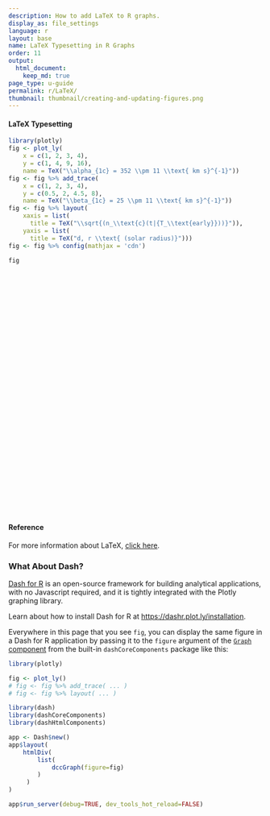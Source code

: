 ```yaml
---
description: How to add LaTeX to R graphs.
display_as: file_settings
language: r
layout: base
name: LaTeX Typesetting in R Graphs
order: 11
output:
  html_document:
    keep_md: true
page_type: u-guide
permalink: r/LaTeX/
thumbnail: thumbnail/creating-and-updating-figures.png
---
```



#### LaTeX Typesetting



```r
library(plotly)
fig <- plot_ly(
    x = c(1, 2, 3, 4), 
    y = c(1, 4, 9, 16),
    name = TeX("\\alpha_{1c} = 352 \\pm 11 \\text{ km s}^{-1}"))
fig <- fig %>% add_trace(
    x = c(1, 2, 3, 4), 
    y = c(0.5, 2, 4.5, 8),
    name = TeX("\\beta_{1c} = 25 \\pm 11 \\text{ km s}^{-1}"))
fig <- fig %>% layout(
    xaxis = list(
      title = TeX("\\sqrt{(n_\\text{c}(t|{T_\\text{early}}))}")),
    yaxis = list(
      title = TeX("d, r \\text{ (solar radius)}")))
fig <- fig %>% config(mathjax = 'cdn')

fig
```

<div id="htmlwidget-fe557c7a7ec13138ff08" style="width:672px;height:480px;" class="plotly html-widget"></div>
<script type="application/json" data-for="htmlwidget-fe557c7a7ec13138ff08">{"x":{"visdat":{"5ebf2760cbc":["function () ","plotlyVisDat"]},"cur_data":"5ebf2760cbc","attrs":{"5ebf2760cbc":{"x":[1,2,3,4],"y":[0.5,2,4.5,8],"name":"$\\beta_{1c} = 25 \\pm 11 \\text{ km s}^{-1}$","alpha_stroke":1,"sizes":[10,100],"spans":[1,20],"inherit":true}},"layout":{"margin":{"b":40,"l":60,"t":25,"r":10},"xaxis":{"domain":[0,1],"automargin":true,"title":"$\\sqrt{(n_\\text{c}(t|{T_\\text{early}}))}$"},"yaxis":{"domain":[0,1],"automargin":true,"title":"$d, r \\text{ (solar radius)}$"},"hovermode":"closest","showlegend":false},"source":"A","config":{"showSendToCloud":false},"data":[{"x":[1,2,3,4],"y":[0.5,2,4.5,8],"name":"$\\beta_{1c} = 25 \\pm 11 \\text{ km s}^{-1}$","type":"scatter","mode":"markers","marker":{"color":"rgba(31,119,180,1)","line":{"color":"rgba(31,119,180,1)"}},"error_y":{"color":"rgba(31,119,180,1)"},"error_x":{"color":"rgba(31,119,180,1)"},"line":{"color":"rgba(31,119,180,1)"},"xaxis":"x","yaxis":"y","frame":null}],"highlight":{"on":"plotly_click","persistent":false,"dynamic":false,"selectize":false,"opacityDim":0.2,"selected":{"opacity":1},"debounce":0},"shinyEvents":["plotly_hover","plotly_click","plotly_selected","plotly_relayout","plotly_brushed","plotly_brushing","plotly_clickannotation","plotly_doubleclick","plotly_deselect","plotly_afterplot","plotly_sunburstclick"],"base_url":"https://plot.ly"},"evals":[],"jsHooks":[]}</script>

#### Reference

For more information about LaTeX, [click here](https://github.com/ropensci/plotly/blob/master/inst/examples/rmd/MathJax/index.Rmd).
### What About Dash?

[Dash for R](https://dashr.plot.ly/) is an open-source framework for building analytical applications, with no Javascript required, and it is tightly integrated with the Plotly graphing library. 

Learn about how to install Dash for R at https://dashr.plot.ly/installation.

Everywhere in this page that you see `fig`, you can display the same figure in a Dash for R application by passing it to the `figure` argument of the [`Graph` component](https://dashr.plot.ly/dash-core-components/graph) from the built-in `dashCoreComponents` package like this:


```r
library(plotly)

fig <- plot_ly() 
# fig <- fig %>% add_trace( ... )
# fig <- fig %>% layout( ... ) 

library(dash)
library(dashCoreComponents)
library(dashHtmlComponents)

app <- Dash$new()
app$layout(
    htmlDiv(
        list(
            dccGraph(figure=fig) 
        )
     )
)

app$run_server(debug=TRUE, dev_tools_hot_reload=FALSE)
```
